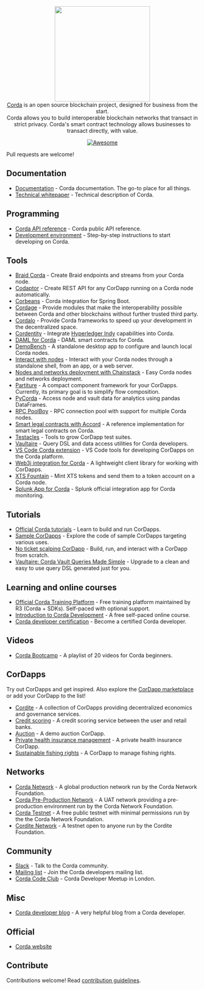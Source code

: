 <div class="github-widget" data-repo="chainstack/awesome-corda"></div>
<script async src="https://pagead2.googlesyndication.com/pagead/js/adsbygoogle.js"></script><ins class="adsbygoogle" style="display:block" data-ad-client="ca-pub-6890694312814945" data-ad-slot="5473692530" data-ad-format="auto"  data-full-width-responsive="true"></ins><script>(adsbygoogle = window.adsbygoogle || []).push({});</script>

<div align="center">
  <a href="https://www.corda.net/"><img width="250px" src="https://raw.githubusercontent.com/chainstack/awesome-corda/master/./project_logo.png">
  </a><br />
  <a href="https://www.corda.net/">Corda</a> is an open source blockchain project, designed for business from the start.
  <br />Corda allows you to build interoperable blockchain networks that transact in strict privacy. Corda's smart contract technology allows businesses to transact directly, with value.
  <br />

  [![Awesome](https://awesome.re/badge.svg)](https://awesome.re)
</div>


Pull requests are welcome!




## Documentation

- [Documentation](https://docs.corda.net/) - Corda documentation. The go-to place for all things.
- [Technical whitepaper](https://www.r3.com/reports/corda-technical-whitepaper/) - Technical description of Corda.


## Programming

- [Corda API reference](https://api.corda.net/) - Corda public API reference.
- [Development environment](https://docs.corda.net/getting-set-up.html#set-up-instructions) - Step-by-step instructions to start developing on Corda.

## Tools

- [Braid Corda](https://gitlab.com/bluebank/braid/tree/master/braid-corda) - Create Braid endpoints and streams from your Corda node.
- [Codaptor](https://github.com/180Protocol/codaptor) - Create REST API for any CorDapp running on a Corda node automatically.
- [Corbeans](https://manosbatsis.github.io/corbeans) - Corda integration for Spring Boot.
- [Cordage](https://github.com/LayerXcom/cordage) - Provide modules that make the interoperability possible between Corda and other blockchains without further trusted third party.
- [Cordalo](https://github.com/cordalo-ch) - Provide Corda frameworks to speed up your development in the decentralized space.
- [Cordentity](https://github.com/hyperledger-labs/cordentity) - Integrate [Hyperledger Indy](https://www.hyperledger.org/projects/hyperledger-indy) capabilities into Corda.
- [DAML for Corda](https://github.com/chainstack/awesome-corda) - DAML smart contracts for Corda.
- [DemoBench](https://www.corda.net/demobench/) - A standalone desktop app to configure and launch local Corda nodes.
- [Interact with nodes](https://docs.chainstack.com/operations/corda/tools) - Interact with your Corda nodes through a standalone shell, from an app, or a web server.
- [Nodes and networks deployment with Chainstack](https://chainstack.com/corda/) - Easy Corda nodes and networks deployment.
- [Partiture](https://manosbatsis.github.io/partiture/) - A compact component framework for your CorDapps. Currently, its primary goal is to simplify flow composition.
- [PyCorda](https://github.com/chainhaus/pycorda) - Access node and vault data for analytics using pandas DataFrames.
- [RPC PoolBoy](https://manosbatsis.github.io/corda-rpc-poolboy/) - RPC connection pool with support for multiple Corda nodes.
- [Smart legal contracts with Accord](https://www.accordproject.org/news/smart-legal-contracts-on-corda/) - A reference implementation for smart legal contracts on Corda.
- [Testacles](https://github.com/manosbatsis/corda-testacles) - Tools to grow CorDapp test suites.
- [Vaultaire](https://manosbatsis.github.io/vaultaire/) - Query DSL and data access utilities for Corda developers.
- [VS Code Corda extension](https://github.com/corda/vscode-corda) - VS Code tools for developing CorDapps on the Corda platform.
- [Web3j integration for Corda](http://corda.web3j.io/) - A lightweight client library for working with CorDapps.
- [XTS Fountain](https://cordite.foundation/) - Mint XTS tokens and send them to a token account on a Corda node.
- [Splunk App for Corda](https://github.com/splunkdlt/splunk-app-for-corda) - Splunk official integration app for Corda monitoring. 

## Tutorials

- [Official Corda tutorials](https://docs.corda.net/tutorials-index.html) - Learn to build and run CorDapps.
- [Sample CorDapps](https://github.com/corda/samples/) - Explore the code of sample CorDapps targeting various uses.
- [No ticket scalping CorDapp](https://docs.chainstack.com/tutorials/no-ticket-scalping-cordapp-on-corda) - Build, run, and interact with a CorDapp from scratch.
- [Vaultaire: Corda Vault Queries Made Simple](https://medium.com/@manosbatsis/vaultaire-corda-vault-queries-made-simple-d13db4147298) - Upgrade to a clean and easy to use query DSL generated just for you.


## Learning and online courses

- [Official Corda Training Platform](https://training.corda.net/) - Free training platform maintained by R3 (Corda + SDKs). Self-paced with optional support.
- [Introduction to Corda Development](https://www.udemy.com/course/corda-development/) - A free self-paced online course.
- [Corda developer certification](https://www.r3.com/training-and-certification/) - Become a certified Corda developer.


## Videos

- [Corda Bootcamp](https://www.youtube.com/playlist?list=PLi1PppB3-YrVq5Qy_RM9Qidq0eh-nL11N) - A playlist of 20 videos for Corda beginners.


## CorDapps

Try out CorDapps and get inspired. Also explore the [CorDapp marketplace](https://marketplace.r3.com/) or add your CorDapp to the list!

- [Cordite](https://gitlab.com/cordite/cordite) - A collection of CorDapps providing decentralized economics and governance services.
- [Credit scoring](https://github.com/rafaelazeredo/creditbank) - A credit scoring service between the user and retail banks.
- [Auction](https://github.com/ashutoshmeher-r3/auction-cordapp) - A demo auction CorDapp.
- [Private health insurance management](https://github.com/corda-codeclub/marge) - A private health insurance CorDapp.
- [Sustainable fishing rights](https://github.com/joeldudleyr3/olive-oyl) - A CorDapp to manage fishing rights.

## Networks

- [Corda Network](https://corda.network/) - A global production network run by the Corda Network Foundation.
- [Corda Pre-Production Network](https://corda.network/participation/preprod.html) - A UAT network providing a pre-production environment run by the Corda Network Foundation.
- [Corda Testnet](https://docs.corda.net/corda-testnet-intro.html) - A free public testnet with minimal permissions run by the the Corda Network Foundation.
- [Cordite Network](https://cordite.foundation/) - A testnet open to anyone run by the Cordite Foundation.


## Community

- [Slack](http://slack.corda.net/) - Talk to the Corda community.
- [Mailing list](https://groups.io/g/corda-dev) - Join the Corda developers mailing list.
- [Corda Code Club](https://www.meetup.com/Corda-Code-Club/) - Corda Developer Meetup in London.


## Misc

- [Corda developer blog](https://lankydan.dev) - A very helpful blog from a Corda developer.


## Official

- [Corda website](https://www.corda.net/)


## Contribute

Contributions welcome! Read [contribution guidelines](https://github.com/chainstack/awesome-corda/blob/master/CONTRIBUTING.md).
